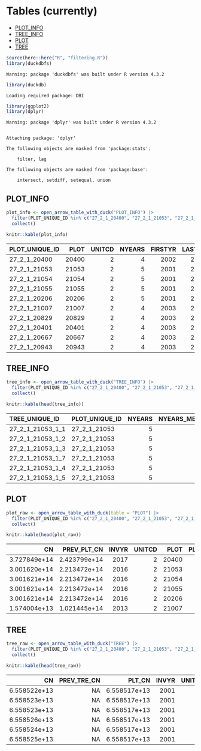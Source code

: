 # Tables (currently)

- [PLOT_INFO](#plot_info)
- [TREE_INFO](#tree_info)
- [PLOT](#plot)
- [TREE](#tree)

``` r
source(here::here("R", "filtering.R"))
library(duckdbfs)
```

    Warning: package 'duckdbfs' was built under R version 4.3.2

``` r
library(duckdb)
```

    Loading required package: DBI

``` r
library(ggplot2)
library(dplyr)
```

    Warning: package 'dplyr' was built under R version 4.3.2


    Attaching package: 'dplyr'

    The following objects are masked from 'package:stats':

        filter, lag

    The following objects are masked from 'package:base':

        intersect, setdiff, setequal, union

## PLOT_INFO

``` r
plot_info <- open_arrow_table_with_duck("PLOT_INFO") |>
  filter(PLOT_UNIQUE_ID %in% c("27_2_1_20400", "27_2_1_21053", "27_2_1_21054", "27_2_1_21055", "27_2_1_20206", "27_2_1_21007", "27_2_1_20829", "27_2_1_20401", "27_2_1_20667", "27_2_1_20943")) |>
  collect()

knitr::kable(plot_info)
```

| PLOT_UNIQUE_ID |  PLOT | UNITCD | NYEARS | FIRSTYR | LASTYR |      LAT |       LON | ELEV | LATS | LONS | ELEVS | COUNTYCD | STATECD |
|:---------------|------:|-------:|-------:|--------:|-------:|---------:|----------:|-----:|-----:|-----:|------:|---------:|--------:|
| 27_2_1_20400   | 20400 |      2 |      4 |    2002 |   2017 | 46.94337 | -93.59722 | 1270 |    1 |    1 |     1 |        1 |      27 |
| 27_2_1_21053   | 21053 |      2 |      5 |    2001 |   2021 | 46.95493 | -93.06332 | 1270 |    1 |    1 |     1 |        1 |      27 |
| 27_2_1_21054   | 21054 |      2 |      5 |    2001 |   2021 | 46.84855 | -93.07780 | 1250 |    1 |    1 |     1 |        1 |      27 |
| 27_2_1_21055   | 21055 |      2 |      5 |    2001 |   2021 | 46.68616 | -93.14339 | 1270 |    1 |    1 |     1 |        1 |      27 |
| 27_2_1_20206   | 20206 |      2 |      5 |    2001 |   2021 | 46.62859 | -93.17689 | 1240 |    1 |    1 |     1 |        1 |      27 |
| 27_2_1_21007   | 21007 |      2 |      4 |    2003 |   2018 | 46.53303 | -93.35758 | 1230 |    1 |    1 |     1 |        1 |      27 |
| 27_2_1_20829   | 20829 |      2 |      4 |    2003 |   2018 | 46.58915 | -93.54039 | 1210 |    1 |    1 |     1 |        1 |      27 |
| 27_2_1_20401   | 20401 |      2 |      4 |    2003 |   2018 | 46.44121 | -93.40811 | 1270 |    1 |    1 |     1 |        1 |      27 |
| 27_2_1_20667   | 20667 |      2 |      4 |    2003 |   2018 | 46.52011 | -93.54296 | 1260 |    1 |    1 |     1 |        1 |      27 |
| 27_2_1_20943   | 20943 |      2 |      4 |    2003 |   2018 | 46.43323 | -93.57835 | 1280 |    1 |    1 |     1 |        1 |      27 |

## TREE_INFO

``` r
tree_info <- open_arrow_table_with_duck("TREE_INFO") |>
  filter(PLOT_UNIQUE_ID %in% c("27_2_1_20400", "27_2_1_21053", "27_2_1_21054", "27_2_1_21055", "27_2_1_20206", "27_2_1_21007", "27_2_1_20829", "27_2_1_20401", "27_2_1_20667", "27_2_1_20943")) |>
  collect()

knitr::kable(head(tree_info))
```

| TREE_UNIQUE_ID   | PLOT_UNIQUE_ID | NYEARS | NYEARS_MEASURED | FIRSTYR | LASTYR | SPCD |  PLOT | SUBPLOT | SPCDS | COUNTYCD | STATECD |
|:-----------------|:---------------|-------:|----------------:|--------:|-------:|-----:|------:|--------:|------:|---------:|--------:|
| 27_2_1_21053_1_1 | 27_2_1_21053   |      5 |               5 |    2001 |   2021 |   71 | 21053 |       1 |     1 |        1 |      27 |
| 27_2_1_21053_1_2 | 27_2_1_21053   |      5 |               5 |    2001 |   2021 |   71 | 21053 |       1 |     1 |        1 |      27 |
| 27_2_1_21053_1_3 | 27_2_1_21053   |      5 |               5 |    2001 |   2021 |   71 | 21053 |       1 |     1 |        1 |      27 |
| 27_2_1_21053_1_7 | 27_2_1_21053   |      5 |               5 |    2001 |   2021 |   71 | 21053 |       1 |     1 |        1 |      27 |
| 27_2_1_21053_1_4 | 27_2_1_21053   |      5 |               5 |    2001 |   2021 |   71 | 21053 |       1 |     1 |        1 |      27 |
| 27_2_1_21053_1_5 | 27_2_1_21053   |      5 |               5 |    2001 |   2021 |   95 | 21053 |       1 |     1 |        1 |      27 |

## PLOT

``` r
plot_raw <- open_arrow_table_with_duck(table = "PLOT") |>
  filter(PLOT_UNIQUE_ID %in% c("27_2_1_20400", "27_2_1_21053", "27_2_1_21054", "27_2_1_21055", "27_2_1_20206", "27_2_1_21007", "27_2_1_20829", "27_2_1_20401", "27_2_1_20667", "27_2_1_20943")) |>
  collect()

knitr::kable(head(plot_raw))
```

|           CN |  PREV_PLT_CN | INVYR | UNITCD |  PLOT | PLOT_STATUS_CD | PLOT_NONSAMPLE_REASN_CD | MEASYEAR | MEASMON | MEASDAY | REMPER | KINDCD | DESIGNCD | RDDISTCD | WATERCD |      LAT |       LON | ELEV | PLOT_UNIQUE_ID | COUNTYCD | STATECD |
|-------------:|-------------:|------:|-------:|------:|---------------:|------------------------:|---------:|--------:|--------:|-------:|-------:|---------:|---------:|--------:|---------:|----------:|-----:|:---------------|---------:|--------:|
| 3.727849e+14 | 2.423799e+14 |  2017 |      2 | 20400 |              1 |                      NA |     2017 |       3 |      16 |    4.5 |      2 |        1 |        4 |       0 | 46.94337 | -93.59722 | 1270 | 27_2_1_20400   |        1 |      27 |
| 3.001620e+14 | 2.213472e+14 |  2016 |      2 | 21053 |              1 |                      NA |     2016 |       2 |       2 |    5.0 |      2 |        1 |        8 |       2 | 46.95493 | -93.06332 | 1270 | 27_2_1_21053   |        1 |      27 |
| 3.001621e+14 | 2.213472e+14 |  2016 |      2 | 21054 |              1 |                      NA |     2016 |       2 |       1 |    5.1 |      2 |        1 |        8 |       0 | 46.84855 | -93.07780 | 1250 | 27_2_1_21054   |        1 |      27 |
| 3.001621e+14 | 2.213472e+14 |  2016 |      2 | 21055 |              1 |                      NA |     2016 |       1 |      27 |    5.0 |      2 |        1 |        7 |       2 | 46.68616 | -93.14339 | 1270 | 27_2_1_21055   |        1 |      27 |
| 3.001621e+14 | 2.213472e+14 |  2016 |      2 | 20206 |              2 |                      NA |     2016 |       6 |       1 |    5.0 |      2 |        1 |       NA |      NA | 46.62859 | -93.17689 | 1240 | 27_2_1_20206   |        1 |      27 |
| 1.574004e+13 | 1.021445e+14 |  2013 |      2 | 21007 |              1 |                      NA |     2013 |       5 |      15 |    4.8 |      2 |        1 |        6 |       0 | 46.53303 | -93.35758 | 1230 | 27_2_1_21007   |        1 |      27 |

## TREE

``` r
tree_raw <- open_arrow_table_with_duck("TREE") |>
  filter(PLOT_UNIQUE_ID %in% c("27_2_1_20400", "27_2_1_21053", "27_2_1_21054", "27_2_1_21055", "27_2_1_20206", "27_2_1_21007", "27_2_1_20829", "27_2_1_20401", "27_2_1_20667", "27_2_1_20943")) |>
  collect()

knitr::kable(head(tree_raw))
```

|           CN | PREV_TRE_CN |       PLT_CN | INVYR | UNITCD | SUBP | TREE |  PLOT | STATUSCD | DIA |  HT | ACTUALHT | SPCD | CYCLE | TREE_UNIQUE_ID   | PLOT_UNIQUE_ID | COUNTYCD | STATECD |
|-------------:|------------:|-------------:|------:|-------:|-----:|-----:|------:|---------:|----:|----:|---------:|-----:|------:|:-----------------|:---------------|---------:|--------:|
| 6.558522e+13 |          NA | 6.558517e+13 |  2001 |      2 |    1 |    1 | 21053 |        2 | 5.7 |  32 |       31 |   71 |    12 | 27_2_1_21053_1_1 | 27_2_1_21053   |        1 |      27 |
| 6.558523e+13 |          NA | 6.558517e+13 |  2001 |      2 |    1 |    2 | 21053 |        1 | 5.3 |  30 |       30 |   71 |    12 | 27_2_1_21053_1_2 | 27_2_1_21053   |        1 |      27 |
| 6.558523e+13 |          NA | 6.558517e+13 |  2001 |      2 |    1 |    3 | 21053 |        1 | 5.1 |  30 |       30 |   71 |    12 | 27_2_1_21053_1_3 | 27_2_1_21053   |        1 |      27 |
| 6.558526e+13 |          NA | 6.558517e+13 |  2001 |      2 |    1 |    7 | 21053 |        1 | 3.6 |  26 |       NA |   71 |    12 | 27_2_1_21053_1_7 | 27_2_1_21053   |        1 |      27 |
| 6.558524e+13 |          NA | 6.558517e+13 |  2001 |      2 |    1 |    4 | 21053 |        1 | 5.3 |  28 |       28 |   71 |    12 | 27_2_1_21053_1_4 | 27_2_1_21053   |        1 |      27 |
| 6.558525e+13 |          NA | 6.558517e+13 |  2001 |      2 |    1 |    5 | 21053 |        1 | 2.3 |  19 |       NA |   95 |    12 | 27_2_1_21053_1_5 | 27_2_1_21053   |        1 |      27 |

